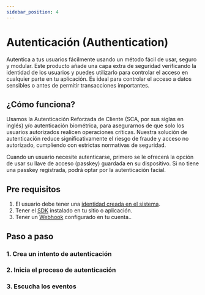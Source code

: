 ```yaml
---
sidebar_position: 4
---
```


# Autenticación (Authentication)

Autentica a tus usuarios fácilmente usando un método fácil de usar, seguro y modular. Este producto añade una capa extra de seguridad verificando la identidad de los usuarios y puedes utilizarlo para controlar el acceso en cualquier parte en tu aplicación. Es ideal para controlar el acceso a datos sensibles o antes de permitir transacciones importantes.

## ¿Cómo funciona?

Usamos la Autenticación Reforzada de Cliente (SCA, por sus siglas en inglés) y/o autenticación biométrica, para asegurarnos de que solo los usuarios autorizados realicen operaciones críticas. Nuestra solución de autenticación reduce significativamente el riesgo de fraude y acceso no autorizado, cumpliendo con estrictas normativas de seguridad.

Cuando un usuario necesite autenticarse, primero se le ofrecerá la opción de usar su llave de acceso (passkey) guardada en su dispositivo. Si no tiene una passkey registrada, podrá optar por la autenticación facial.

## Pre requisitos

1. El usuario debe tener una [identidad creada en el sistema](./disclosure.md).
2. Tener el [SDK](../quickstart.md) instalado en tu sitio o aplicación.
3. Tener un [Webhook](../../api/webhooks.md) configurado en tu cuenta..

## Paso a paso

### 1. Crea un intento de autenticación

### 2. Inicia el proceso de autenticación

### 3. Escucha los eventos